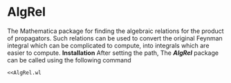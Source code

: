 # AlgRel
The Mathematica package for finding the algebraic relations for the product of propagators. Such relations can be used to convert the original Feynman integral which can be complicated to compute, into integrals which are easier to compute.
**Installation**
After setting the path, The ***AlgRel*** package can be called using the following command
```
<<AlgRel.wl
```
